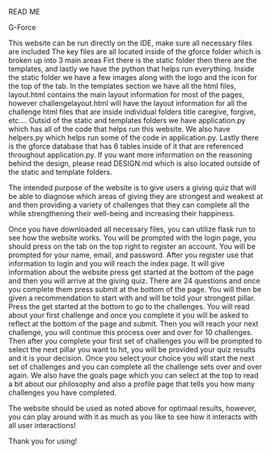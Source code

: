 READ ME

G-Force

This website can be run directly on the IDE, make sure all necessary files are included
The key files are all located inside of the gforce folder which is broken up into 3 main areas
Firt there is the static folder then there are the templates, and lastly we have the python that helps run everything.
Inside the static folder we have a few images along with the logo and the icon for the top of the tab.
In the templates section we have all the html files, layout.html contains the main layout information for most of the
pages, however challengelayout.html will have the layout information for all the challenge html files that
are inside individual folders title caregive, forgive, etc.... Outsid of the static and templates folders we have
application.py which has all of the code that helps run this website. We also have helpers.py which helps run some of the
code in application.py. Lastly there is the gforce database that has 6 tables inside of it that are referenced throughout
application.py. If you want more information on the reasoning behind the design, please read DESIGN.md which is also located
outside of the static and template folders.

The intended purpose of the website is to give users a giving quiz that will be able to diagnose which areas of giving they
are strongest and weakest at and then providing a variety of challenges that they can complete all the while strengthening
their well-being and increasing their happiness.

Once you have downloaded all necessary files, you can utilize flask run to see how the website works. You will be prompted with
the login page, you should press on the tab on the top right to register an account. You will be prompted for your name, email,
and password. After you register use that information to login and you will reach the index page. It will give information about
the website press get started at the bottom of the page and then you will arrive at the giving quiz. There are 24 questions
and once you complete them press submit at the bottom of the page. You will then be given a recommendation to start with and
will be told your strongest pillar. Press the get started at the bottom to go to the challenges. You will read about your first
challenge and once you complete it you will be asked to reflect at the bottom of the page and submit. Then you will reach your
next challenge, you will continue this process over and over for 10 challenges. Then after you complete your first set of challenges
you will be prompted to select the next pillar you want to hit, you will be provided your quiz results and it is your decision.
Once you select your choice you will start the next set of challenges and you can complete all the challenge sets over and over again.
We also have the goals page which you can select at the top to read a bit about our philosophy and also a profile page that tells
you how many challenges you have completed.

The website should be used as noted above for optimaal results, however, you can play around with it as much as you like
to see how it interacts with all user interactions!

Thank you for using!
